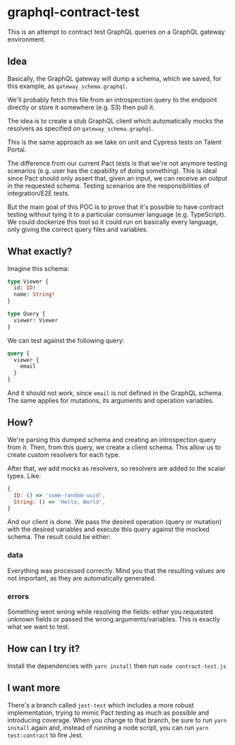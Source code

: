 # graphql-contract-test

This is an attempt to contract test GraphQL queries on a GraphQL gateway environment.

## Idea

Basically, the GraphQL gateway will dump a schema, which we saved, for this example, as `gateway_schema.graphql`.

We'll probably fetch this file from an introspection query to the endpoint directly or store it somewhere (e.g. S3) then pull it.

The idea is to create a stub GraphQL client which automatically mocks the resolvers as specified on `gateway_schema.graphql`.

This is the same approach as we take on unit and Cypress tests on Talent Portal.

The difference from our current Pact tests is that we're not anymore testing scenarios (e.g. user has the capability of doing something). This is ideal since Pact should only assert that, given an input, we can receive an output in the requested schema. Testing scenarios are the responsibilities of integration/E2E tests.

But the main goal of this POC is to prove that it's possible to have contract testing without tying it to a particular consumer language (e.g. TypeScript). We could dockerize this tool so it could run on basically every language, only giving the correct query files and variables.

## What exactly?

Imagine this schema:

```graphql
type Viewer {
  id: ID!
  name: String!
}

type Query {
  viewer: Viewer
}
```

We can test against the following query:

```graphql
query {
  viewer {
    email
  }
}
```

And it should not work, since `email` is not defined in the GraphQL schema. The same applies for mutations, its arguments and operation variables.

## How?

We're parsing this dumped schema and creating an introspection query from it. Then, from this query, we create a client schema. This allow us to create custom resolvers for each type.

After that, we add mocks as resolvers, so resolvers are added to the scalar types. Like:

```js
{
  ID: () => 'some-random-uuid',
  String: () => 'Hello, World',
}
```

And our client is done. We pass the desired operation (query or mutation) with the desired variables and execute this query against the mocked schema. The result could be either:

### data

Everything was processed correctly. Mind you that the resulting values are not important, as they are automatically generated.

### errors

Something went wrong while resolving the fields: either you requested unknown fields or passed the wrong arguments/variables. This is exactly what we want to test.

## How can I try it?

Install the dependencies with `yarn install` then run `node contract-test.js`

## I want more

There's a branch called `jest-test` which includes a more robust implementation, trying to mimic Pact testing as much as possible and introducing coverage. When you change to that branch, be sure to run `yarn install` again and, instead of running a node script, you can run `yarn test:contract` to fire Jest.
